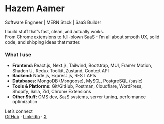 # Hazem Aamer  

Software Engineer | MERN Stack | SaaS Builder  

I build stuff that’s fast, clean, and actually works.  
From Chrome extensions to full-blown SaaS - I’m all about smooth UX, solid code, and shipping ideas that matter.  

### What I use
- **Frontend:** React.js, Next.js, Tailwind, Bootstrap, MUI, Framer Motion, Shadcn UI, Redux Toolkit, Zustand, Context API  
- **Backend:** Node.js, Express.js, REST APIs
- **Databases:** MongoDB (Mongoose), MySQL, PostgreSQL (basic)  
- **Tools & Platforms:** Git/GitHub, Postman, Cloudflare, WordPress, Shopify, Salla, Zid, Chrome Extensions  
- **Other Stuff:** CMS dev, SaaS systems, server tuning, performance optimization  

Let’s connect:  
[GitHub](https://github.com/7azemaamer) · [LinkedIn](https://www.linkedin.com/in/hazemaamer) · [X](https://x.com/zicoaamer)
